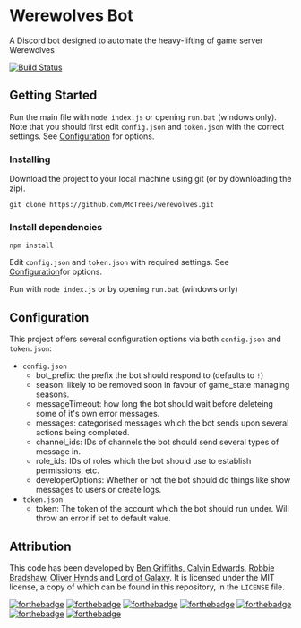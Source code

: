 # Werewolves Bot

A Discord bot designed to automate the heavy-lifting of game server Werewolves

[![Build Status](https://scrutinizer-ci.com/g/McTrees/werewolves/badges/quality-score.png)](https://scrutinizer-ci.com/g/McTrees/werewolves/)


## Getting Started

Run the main file with `node index.js` or opening `run.bat` (windows only). Note that you should first edit `config.json` and `token.json` with the correct settings. See [Configuration](#configuration) for options.


### Installing

Download the project to your local machine using git (or by downloading the zip).

```
git clone https://github.com/McTrees/werewolves.git
```

### Install dependencies

```
npm install
```

Edit `config.json` and `token.json` with required settings. See [Configuration](#configuration)for options.

Run with `node index.js` or by opening `run.bat` (windows only)


## Configuration
This project offers several configuration options via both `config.json` and `token.json`:
 - `config.json`
   - bot_prefix: the prefix the bot should respond to (defaults to `!`)
   - season: likely to be removed soon in favour of game_state managing seasons.
   - messageTimeout: how long the bot should wait before deleteing some of it's own error messages.
   - messages: categorised messages which the bot sends upon several actions being completed.
   - channel_ids: IDs of channels the bot should send several types of message in.
   - role_ids: IDs of roles which the bot should use to establish permissions, etc.
   - developerOptions: Whether or not the bot should do things like show messages to users or create logs.
 - `token.json`
   - token: The token of the account which the bot should run under. Will throw an error if set to default value.


## Attribution
This code has been developed by [Ben Griffiths](https://github.com/BenTechy66), [Calvin Edwards](https://github.com/ed588), [Robbie Bradshaw](https://github.com/trebor97351), [Oliver Hynds](https://github.com/oliverh57) and [Lord of Galaxy](https://github.com/Lord-of-the-Galaxy).
It is licensed under the MIT license, a copy of which can be found in this repository, in the `LICENSE` file.


[![forthebadge](http://forthebadge.com/images/badges/built-with-love.svg)](http://forthebadge.com)  [![forthebadge](http://forthebadge.com/images/badges/built-with-swag.svg)](http://forthebadge.com)  [![forthebadge](http://forthebadge.com/images/badges/uses-js.svg)](http://forthebadge.com)  [![forthebadge](http://forthebadge.com/images/badges/gluten-free.svg)](http://forthebadge.com)  [![forthebadge](http://forthebadge.com/images/badges/uses-badges.svg)](http://forthebadge.com)  [![forthebadge](http://forthebadge.com/images/badges/built-by-developers.svg)](http://forthebadge.com) [![forthebadge](http://forthebadge.com/images/badges/powered-by-electricity.svg)](http://forthebadge.com)
